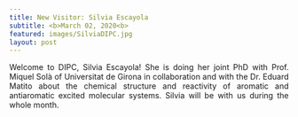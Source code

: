 ```yaml
---
title: New Visitor: Silvia Escayola
subtitle: <b>March 02, 2020<b>
featured: images/SilviaDIPC.jpg
layout: post
---
```


<P ALIGN="justify"> Welcome to DIPC, Silvia Escayola! She is doing her joint PhD with Prof. Miquel Solà of Universitat de Girona in collaboration and with the Dr. Eduard Matito about the chemical structure and reactivity of aromatic and antiaromatic excited molecular systems. Silvia will be with us during the whole month. <P ALIGN="justify">
